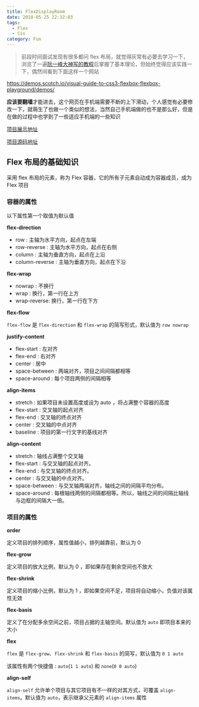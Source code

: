 ```yaml
---
title: FlexDisplayRoom
date: 2018-05-25 22:32:03
tags:
  - Flex
  - Css
category: Fun
---
```


> 前段时间面试发现有很多都问 flex 布局，就觉得灰常有必要去学习一下，浏览了一遍[阮一峰大神写的教程](http://www.ruanyifeng.com/blog/2015/07/flex-grammar.html?^%$)后掌握了基本理论，但始终觉得应该实践一下，偶然间看到下面这样一个网站

<!--more-->

https://demos.scotch.io/visual-guide-to-css3-flexbox-flexbox-playground/demos/ 

**应该要翻墙**才能进去，这个网页在手机端需要不断的上下滑动，个人感觉有必要修改一下，就萌生了也做一个类似的想法，当然自己手机端做的也不是那么好，但是在做的过程中也学到了一些适应手机端的一些知识

[项目展示地址](http://www.haoqinzz.cn/FlexDisplayRoom/)

[项目源码地址](https://github.com/MLuminary/subentry/tree/master/FlexDisplayRoom)

## Flex 布局的基础知识

采用 flex 布局的元素，称为 Flex 容器，它的所有子元素自动成为容器成员，成为 Flex 项目

### 容器的属性

以下属性第一个取值为默认值

**flex-direction**

- row : 主轴为水平方向，起点在左端
- row-reverse : 主轴为水平方向，起点在右侧
- column : 主轴为垂直方向，起点在上沿
- column-reverse : 主轴为垂直方向，起点在下沿

**flex-wrap**

- nowrap : 不换行
- wrap : 换行，第一行在上方
- wrap-reverse: 换行，第一行在下方

**flex-flow**

`flex-flow` 是 `flex-direction` 和 `flex-wrap` 的简写形式，默认值为 `row nowrap`

**justify-content**

- flex-start :  左对齐
- flex-end : 右对齐
- center : 居中
- space-between : 两端对齐，项目之间间隔都相等
- space-around : 每个项目两侧的间隔相等

**align-items**

- stretch : 如果项目未设置高度或设为 auto ，将占满整个容器的高度
- flex-start : 交叉轴的起点对齐
- flex-end : 交叉轴的终点对齐
- center : 交叉轴的中点对齐
- baseline : 项目的第一行文字的基线对齐

**align-content**

- stretch : 轴线占满整个交叉轴
- flex-start : 与交叉轴的起点对齐。
- flex-end : 与交叉轴的终点对齐。
- center : 与交叉轴的中点对齐。
- space-between : 与交叉轴两端对齐，轴线之间的间隔平均分布。
- space-around : 每根轴线两侧的间隔都相等。所以，轴线之间的间隔比轴线与边框的间隔大一倍。

### 项目的属性

**order**

定义项目的排列顺序，属性值越小，排列越靠前，默认为 0

**flex-grow**

定义项目的放大比例，默认为 0 ，即如果存在剩余空间也不放大

**flex-shrink**

定义项目的缩小比例，默认为 1 ，即如果空间不足，项目将自动缩小，负值对该属性无效

**flex-basis**

定义了在分配多余空间之前，项目占据的主轴空间。默认值为 `auto` 即项目本来的大小

**flex**

`flex` 是 `flex-grow`、`flex-shrink` 和 `flex-basis` 的简写，默认值为 `0 1 auto` 

该属性有两个快捷值 : `auto`(`1 1 auto`) 和 `none`(`0 0 auto`)

**align-self**

`align-self` 允许单个项目与其它项目有不一样的对其方式，可覆盖 `align-items`。默认值为 `auto`，表示继承父元素的 `align-items` 属性

